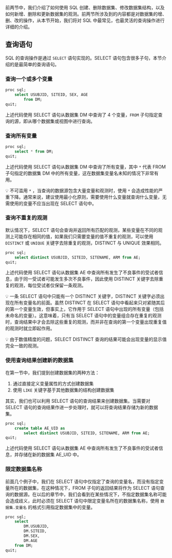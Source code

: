 前两节中，我们介绍了如何使用 SQL 创建、删除数据集、修改数据集结构，以及如何新增、删除和更新数据集的观测。前两节所涉及到的内容都是对数据集的增、删、改的操作，从本节开始，我们将对 SQL 中最常见，也最灵活的查询操作进行详细的介绍。

## 查询语句

SQL 的查询操作是通过 `SELECT` 语句实现的。SELECT 语句包含很多子句，本节介绍的是最简单的查询语句。

### 查询一个或多个变量

```sql
proc sql;
    select USUBJID, SITEID, SEX, AGE
        from DM;
quit;
```

上述代码使用 SELECT 语句从数据集 DM 中查询了 4 个变量，`FROM` 子句指定查询的源，即从哪个数据集或视图中进行查询。

### 查询所有变量

```sql
proc sql;
    select * from DM;
quit;
```

上述代码使用 SELECT 语句从数据集 DM 中查询了所有变量，其中 `*` 代表 FROM 子句指定的数据集 DM 中的所有变量，这在数据集变量名未知的情况下非常有用。

💡 不可滥用 `*` ，当查询的数据源包含大量变量和观测时，使用 `*` 会造成性能的严重下降。通常来说，建议使用最小化原则，需要使用什么变量就查询什么变量，无需使用的变量不应当出现在 SELECT 语句中。

### 查询不重复的观测

默认情况下，SELECT 语句会查询并返回所有匹配的观测，某些变量在不同的观测上可能存在相同的值，如果我们只需要变量的值不重复的观测，可以使用 `DISTINCT` 或 `UNIQUE` 关键字去除重复的观测，DISTINCT 与 UNIQUE 效果相同。

```sql
proc sql;
    select distinct USUBJID, SITEID, SITENAME, ARM from AE;
quit;
```

上述代码使用 SELECT 语句从数据集 AE 中查询所有发生了不良事件的受试者信息，由于同一受试者可能发生多次不良事件，因此使用 DISTINCT 关键字去除重复的观测，每位受试者仅保留一条观测。

💡 一条 SELECT 语句中只能有一个 DISTINCT 关键字，DISTINCT 关键字必须出现在所有变量名的前面。虽然 DISTINCT 在 SELECT 语句中看起来只对紧随其后的第一个变量生效，但事实上，它作用于 SELECT 语句中出现的所有变量（包括未命名的变量）。这意味着，只有当 SELECT 语句中的变量组合存在重复的观测时，查询结果中才会去除这些重复的观测，而并非在查询的第一个变量出现重复值的观测时就立即起作用。

💡 由于数值精度的问题，SELECT DISTINCT 查询的结果可能会出现变量的显示值完全一致的观测。

### 使用查询结果创建新的数据集

在第一节中，我们提到创建数据集的两种方法：

1. 通过直接定义变量属性的方式创建数据集
2. 使用 `LIKE` 关键字基于其他数据集的结构创建数据集

其实，我们也可以利用 SELECT 语句的查询结果来创建数据集。当需要对 SELECT 语句的查询结果作进一步处理时，就可以将查询结果存储为新的数据集。

```sql
proc sql;
    create table AE_UID as
        select distinct USUBJID, SITEID, SITENAME, ARM from AE;
quit;
```

上述代码使用 SELECT 语句从数据集 AE 中查询所有发生了不良事件的受试者信息，并存储在新的数据集 AE_UID 中。

### 限定数据集名称

前面几个例子中，我们在 SELECT 语句中仅指定了查询的变量名，而没有指定变量所在的数据集，在这种情况下，FROM 子句的返回结果将作为 SELECT 语句查询的数据源。在以后的章节中，我们会看到在某些情况下，不指定数据集名称可能会造成歧义，此时必须在 SELECT 语句中限定变量名所在的数据集名称，使用 `数据集.变量名` 的格式引用指定数据集中的变量。

```sql
proc sql;
    select
        DM.USUBJID,
        DM.SITEID,
        DM.SEX,
        DM.AGE
    from DM;
quit;
```
